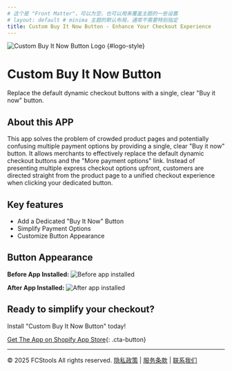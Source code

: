 ```yaml
---
# 这个是 "Front Matter"，可以为空，也可以用来覆盖主题的一些设置
# layout: default # minima 主题的默认布局，通常不需要特别指定
title: Custom Buy It Now Button - Enhance Your Checkout Experience
---
```


![Custom Buy It Now Button Logo](images/applogo.png) {#logo-style} <!-- 你可能需要用 CSS 来控制这个 logo 的样式 -->

# Custom Buy It Now Button
Replace the default dynamic checkout buttons with a single, clear "Buy it now" button.

## About this APP
This app solves the problem of crowded product pages and potentially confusing multiple payment options by providing a single, clear "Buy it now" button. It allows merchants to effectively replace the default dynamic checkout buttons and the "More payment options" link. Instead of presenting multiple express checkout options upfront, customers are directed straight from the product page to a unified checkout experience when clicking your dedicated button.

## Key features
* Add a Dedicated "Buy It Now" Button
* Simplify Payment Options
* Customize Button Appearance

## Button Appearance
**Before App Installed:**
![Before app installed](images/before.png)

**After App Installed:**
![After app installed](images/after.png)

## Ready to simplify your checkout?
Install "Custom Buy It Now Button" today!

[Get The App on Shopify App Store](【你的APP在Shopify应用商店的链接】){: .cta-button} <!-- 你可能需要为 .cta-button 在主题的 CSS 或自定义 CSS 中添加样式 -->

---
© 2025 FCStools All rights reserved.
[隐私政策](【你的隐私政策页面链接】) | [服务条款](【你的服务条款页面链接】) | [联系我们](【你的联系方式或支持页面链接】)
